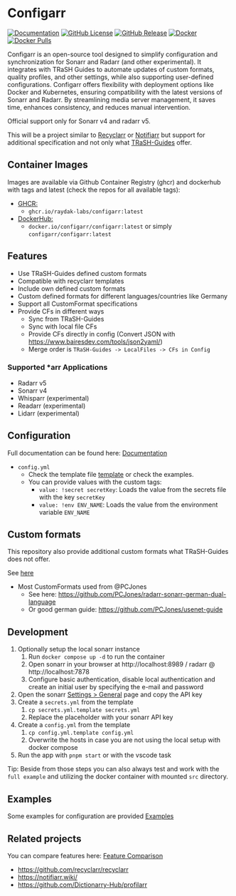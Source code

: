 # Configarr

[![Documentation](https://img.shields.io/badge/Documentation-blue)](https://configarr.raydak.de)
[![GitHub License](https://img.shields.io/github/license/raydak-labs/configarr)](https://github.com/raydak-labs/configarr/blob/main/LICENSE)
[![GitHub Release](https://img.shields.io/github/v/release/raydak-labs/configarr?logo=github)](https://github.com/raydak-labs/configarr/releases/)
[![Docker](https://img.shields.io/docker/v/configarr/configarr?sort=semver&label=DockerHub)](https://hub.docker.com/r/configarr/configarr)
[![Docker Pulls](https://img.shields.io/docker/pulls/configarr/configarr?label=DockerHub-Pulls)](https://hub.docker.com/r/configarr/configarr)

Configarr is an open-source tool designed to simplify configuration and synchronization for Sonarr and Radarr (and other experimental).
It integrates with TRaSH Guides to automate updates of custom formats, quality profiles, and other settings, while also supporting user-defined configurations.
Configarr offers flexibility with deployment options like Docker and Kubernetes, ensuring compatibility with the latest versions of Sonarr and Radarr.
By streamlining media server management, it saves time, enhances consistency, and reduces manual intervention.

Official support only for Sonarr v4 and radarr v5.

This will be a project similar to [Recyclarr](https://github.com/recyclarr/recyclarr) or [Notifiarr](https://notifiarr.wiki/) but support for additional specification and not only what [TRaSH-Guides](https://trash-guides.info/) offer.

## Container Images

Images are available via Github Container Registry (ghcr) and dockerhub with tags and latest (check the repos for all available tags):

- [GHCR:](https://github.com/raydak-labs/configarr/pkgs/container/configarr)
  - `ghcr.io/raydak-labs/configarr:latest`
- [DockerHub:](https://hub.docker.com/repository/docker/configarr/configarr/general)
  - `docker.io/configarr/configarr:latest` or simply `configarr/configarr:latest`

## Features

- Use TRaSH-Guides defined custom formats
- Compatible with recyclarr templates
- Include own defined custom formats
- Custom defined formats for different languages/countries like Germany
- Support all CustomFormat specifications
- Provide CFs in different ways
  - Sync from TRaSH-Guides
  - Sync with local file CFs
  - Provide CFs directly in config (Convert JSON with https://www.bairesdev.com/tools/json2yaml/)
  - Merge order is `TRaSH-Guides -> LocalFiles -> CFs in Config`

### Supported \*arr Applications

- Radarr v5
- Sonarr v4
- Whisparr (experimental)
- Readarr (experimental)
- Lidarr (experimental)

## Configuration

Full documentation can be found here: [Documentation](https://configarr.raydak.de)

- `config.yml`
  - Check the template file [template](./config.yml.template) or check the examples.
  - You can provide values with the custom tags:
    - `value: !secret secretKey`: Loads the value from the secrets file with the key `secretKey`
    - `value: !env ENV_NAME`: Loads the value from the environment variable `ENV_NAME`

## Custom formats

This repository also provide additional custom formats what TRaSH-Guides does not offer.

See [here](./custom/cfs/)

- Most CustomFormats used from @PCJones
  - See here: https://github.com/PCJones/radarr-sonarr-german-dual-language
  - Or good german guide: https://github.com/PCJones/usenet-guide

## Development

1. Optionally setup the local sonarr instance
   1. Run `docker compose up -d` to run the container
   2. Open sonarr in your browser at http://localhost:8989 / radarr @ http://localhost:7878
   3. Configure basic authentication, disable local authentication and create an initial user by specifying the e-mail and password
2. Open the sonarr [Settings > General](http://localhost:8989/settings/general) page and copy the API key
3. Create a `secrets.yml` from the template
   1. `cp secrets.yml.template secrets.yml`
   2. Replace the placeholder with your sonarr API key
4. Create a `config.yml` from the template
   1. `cp config.yml.template config.yml`
   2. Overwrite the hosts in case you are not using the local setup with docker compose
5. Run the app with `pnpm start` or with the vscode task

Tip: Beside from those steps you can also always test and work with the `full example` and utilizing the docker container with mounted `src` directory.

## Examples

Some examples for configuration are provided [Examples](./examples/)

## Related projects

You can compare features here: [Feature Comparison](https://configarr.raydak.de/docs/comparison)

- https://github.com/recyclarr/recyclarr
- https://notifiarr.wiki/
- https://github.com/Dictionarry-Hub/profilarr
